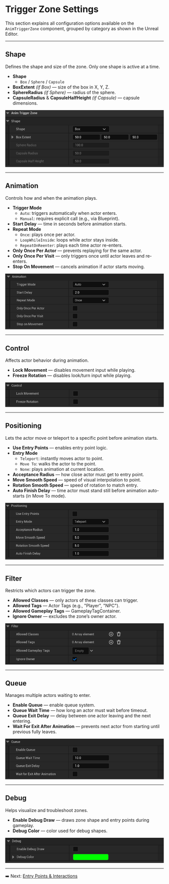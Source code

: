 # Trigger Zone Settings

This section explains all configuration options available on the `AnimTriggerZone` component, grouped by category as shown in the Unreal Editor.

---

## Shape

Defines the shape and size of the zone. Only one shape is active at a time.

- **Shape**
  - `Box` / `Sphere` / `Capsule`
- **BoxExtent** *(if Box)* — size of the box in X, Y, Z.
- **SphereRadius** *(if Sphere)* — radius of the sphere.
- **CapsuleRadius** & **CapsuleHalfHeight** *(if Capsule)* — capsule dimensions.

![Shape](images/trigger-zone_SCREENSHOT_1.png)

---

## Animation

Controls how and when the animation plays.

- **Trigger Mode**
  - `Auto`: triggers automatically when actor enters.
  - `Manual`: requires explicit call (e.g., via Blueprint).
- **Start Delay** — time in seconds before animation starts.
- **Repeat Mode**
  - `Once`: plays once per actor.
  - `LoopWhileInside`: loops while actor stays inside.
  - `RepeatOnReenter`: plays each time actor re-enters.
- **Only Once Per Actor** — prevents replaying for the same actor.
- **Only Once Per Visit** — only triggers once until actor leaves and re-enters.
- **Stop On Movement** — cancels animation if actor starts moving.

![Animation](images/trigger-zone_SCREENSHOT_2.png)

---

## Control

Affects actor behavior during animation.

- **Lock Movement** — disables movement input while playing.
- **Freeze Rotation** — disables look/turn input while playing.

![Control](images/trigger-zone_SCREENSHOT_3.png)

---

## Positioning

Lets the actor move or teleport to a specific point before animation starts.

- **Use Entry Points** — enables entry point logic.
- **Entry Mode**
  - `Teleport`: instantly moves actor to point.
  - `Move To`: walks the actor to the point.
  - `None`: plays animation at current location.
- **Acceptance Radius** — how close actor must get to entry point.
- **Move Smooth Speed** — speed of visual interpolation to point.
- **Rotation Smooth Speed** — speed of rotation to match entry.
- **Auto Finish Delay** — time actor must stand still before animation auto-starts (in Move To mode).

![Positioning](images/trigger-zone_SCREENSHOT_4.png)

---

## Filter

Restricts which actors can trigger the zone.

- **Allowed Classes** — only actors of these classes can trigger.
- **Allowed Tags** — Actor Tags (e.g., "Player", "NPC").
- **Allowed Gameplay Tags** — GameplayTagContainer.
- **Ignore Owner** — excludes the zone’s owner actor.

![Filter](images/trigger-zone_SCREENSHOT_5.png)

---

## Queue

Manages multiple actors waiting to enter.

- **Enable Queue** — enable queue system.
- **Queue Wait Time** — how long an actor must wait before timeout.
- **Queue Exit Delay** — delay between one actor leaving and the next entering.
- **Wait For Exit After Animation** — prevents next actor from starting until previous fully leaves.

![Queue](images/trigger-zone_SCREENSHOT_6.png)

---

## Debug

Helps visualize and troubleshoot zones.

- **Enable Debug Draw** — draws zone shape and entry points during gameplay.
- **Debug Color** — color used for debug shapes.

![Debug](images/trigger-zone_SCREENSHOT_7.png)

---

➡️ Next: [Entry Points & Interactions](entry-and-interaction.md)